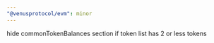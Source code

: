 ```yaml
---
"@venusprotocol/evm": minor
---
```


hide commonTokenBalances section if token list has 2 or less tokens

